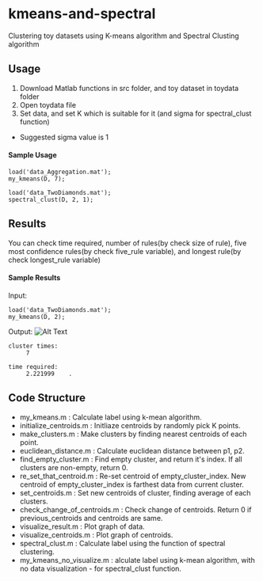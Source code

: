 # kmeans-and-spectral
Clustering toy datasets using K-means algorithm and Spectral Clusting algorithm

## Usage
  1. Download Matlab functions in src folder, and toy dataset in toydata folder
  1. Open toydata file
  1. Set data, and set K which is suitable for it (and sigma for spectral_clust function)
- Suggested sigma value is 1
  
#### Sample Usage
```
load('data_Aggregation.mat');
my_kmeans(D, 7);
```
```
load('data_TwoDiamonds.mat');
spectral_clust(D, 2, 1);
```

## Results
You can check time required, number of rules(by check size of rule), five most confidence rules(by check five_rule variable), and longest rule(by check longest_rule variable)

#### Sample Results
Input:
```
load('data_TwoDiamonds.mat');
my_kmeans(D, 2);
```
Output:
![Alt Text](https://github.com/PJunhyuk/kmeans-and-spectral/img/sample_result_1.png)
```
cluster times: 
     7

time required: 
     2.221999    .
```

## Code Structure
-	my_kmeans.m : Calculate label using k-mean algorithm.
- initialize_centroids.m : Initliaze centroids by randomly pick K points.
- make_clusters.m : Make clusters by finding nearest centroids of each point.
- euclidean_distance.m : Calculate euclidean distance between p1, p2.
- find_empty_cluster.m : Find empty cluster, and return it's index. If all clusters are non-empty, return 0.
- re_set_that_centroid.m : Re-set centroid of empty_cluster_index. New centroid of empty_cluster_index is farthest data from current cluster.
- set_centroids.m : Set new centroids of cluster, finding average of each clusters.
- check_change_of_centroids.m : Check change of centroids. Return 0 if previous_centroids and centroids are same.
- visualize_result.m : Plot graph of data.
- visualize_centroids.m : Plot graph of centroids.
- spectral_clust.m : Calculate label using the function of spectral clustering.
- my_kmeans_no_visualize.m : alculate label using k-mean algorithm, with no data visualization - for spectral_clust function.
